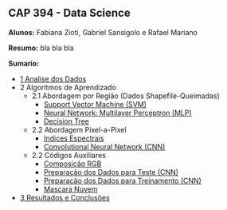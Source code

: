 ## CAP 394 - Data Science

**Alunos:** Fabiana Zioti, Gabriel Sansigolo e Rafael Mariano

**Resumo:** bla bla bla

**Sumario:**

* [1 Analise dos Dados](https://github.com/GSansigolo/CAP-240-394/blob/master/src/MLP/data_science.ipynb)
* 2 Algoritmos de Aprendizado
    * 2.1 Abordagem por Região (Dados Shapefile-Queimadas)
        * [Support Vector Machine (SVM)](https://github.com/GSansigolo/CAP-240-394/blob/master/src/SVM/SVM.ipynb)
        * [Neural Network: Multilayer Perceptron (MLP)](https://github.com/GSansigolo/CAP-240-394/blob/master/src/MLP/data_science.ipynb)
        * [Decision Tree](https://github.com/GSansigolo/CAP-240-394/blob/master/src/MLP/data_science.ipynb )
    * 2.2 Abordagem Pixel-a-Pixel 
        * [Indices Espectrais](https://github.com/GSansigolo/CAP-240-394/blob/master/src/landsat_8_object/NDVI-Difference.ipynb)
        * [Convolutional Neural Network (CNN)](https://github.com/GSansigolo/CAP-240-394/blob/master/src/MLP/data_science.ipynb) 
    * 2.2 Códigos Auxiliares
        * [Composição RGB](https://github.com/GSansigolo/CAP-240-394/blob/master/src/cut-areas/prepDataTest.ipynb)
        * [Preparação dos Dados para Teste (CNN)](https://github.com/GSansigolo/CAP-240-394/blob/master/src/cut-areas/prepDataTest.ipynb)
        * [Preparação dos Dados para Treinamento (CNN)](https://github.com/GSansigolo/CAP-240-394/blob/master/src/cut-areas/prepDataTrainQ.ipynb)
        * [Mascara Nuvem](https://github.com/GSansigolo/CAP-240-394/blob/master/src/cloud-mask/cloud-mask.ipynb)
* [3 Resultados e Conclusões](https://github.com/GSansigolo/CAP-240-394/blob/master/src/MLP/data_science.ipynb)

